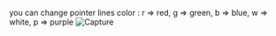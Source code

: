 you can change pointer lines color :
r => red,
g => green,
b => blue,
w => white,
p => purple
![Capture](https://user-images.githubusercontent.com/75880393/128867052-20834199-0742-4717-97c6-5d9ee162ff41.PNG)

